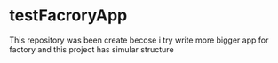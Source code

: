 # testFacroryApp
This repository was been create becose i try write more bigger app for factory and this project has simular structure
